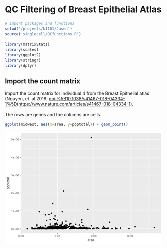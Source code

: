 
QC Filtering of Breast Epithelial Atlas
=======================================

``` r
# import packages and functions
setwd('/projects/b1101/Jasen')
source('singlecell/QCfunctions.R')

library(matrixStats)
library(scales)
library(ggplot2)
library(stringr)
library(dplyr)
```

Import the count matrix
-----------------------

Import the count matrix for individual 4 from the Breast Epithelial atlas (Nguyen, et. al 2018; <doi:%5B10.1038/s41467-018-04334-1%5D(https://www.nature.com/articles/s41467-018-04334-1)>. <br /> <br /> The rows are genes and the columns are cells.

``` r
ggplot(midwest, aes(x=area, y=poptotal)) + geom_point()
```

![](images/qc-unnamed-chunk-3-1.png)
